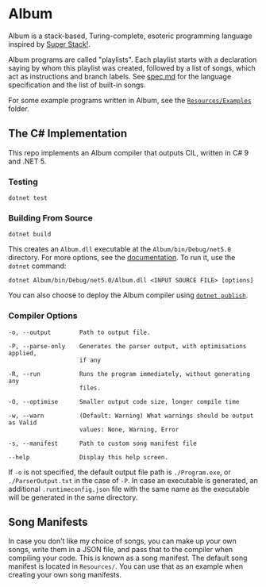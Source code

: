 # Album

Album is a stack-based, Turing-complete, esoteric programming language inspired by [Super Stack!](https://esolangs.org/wiki/Super_Stack!).

Album programs are called "playlists". Each playlist starts with a declaration saying by whom this playlist was created, followed by a list of songs, which act as instructions and branch labels. See [spec.md](spec.md) for the language specification and the list of built-in songs.

For some example programs written in Album, see the [`Resources/Examples`](Resources/Examples) folder.

## The C# Implementation

This repo implements an Album compiler that outputs CIL, written in C# 9 and .NET 5.

### Testing

    dotnet test

### Building From Source

    dotnet build

This creates an `Album.dll` executable at the `Album/bin/Debug/net5.0` directory. For more options, see the [documentation](https://docs.microsoft.com/en-us/dotnet/core/tools/dotnet-build). To run it, use the `dotnet` command:

    dotnet Album/bin/Debug/net5.0/Album.dll <INPUT SOURCE FILE> [options]

You can also choose to deploy the Album compiler using [`dotnet publish`](https://docs.microsoft.com/en-us/dotnet/core/tools/dotnet-publish).

### Compiler Options

```none
-o, --output        Path to output file.

-P, --parse-only    Generates the parser output, with optimisations applied,
                    if any

-R, --run           Runs the program immediately, without generating any
                    files.

-O, --optimise      Smaller output code size, longer compile time

-w, --warn          (Default: Warning) What warnings should be output as Valid
                    values: None, Warning, Error

-s, --manifest      Path to custom song manifest file

--help              Display this help screen.
```

If `-o` is not specified, the default output file path is `./Program.exe`, or `./ParserOutput.txt` in the case of `-P`. In case an executable is generated, an additional `.runtimeconfig.json` file with the same name as the executable will be generated in the same directory.

## Song Manifests

In case you don't like my choice of songs, you can make up your own songs, write them in a JSON file, and pass that to the compiler when compiling your code. This is known as a song manifest. The default song manifest is located in `Resources/`. You can use that as an example when creating your own song manifests.